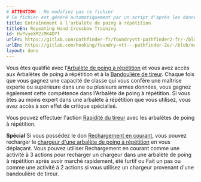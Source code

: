 ```yaml
---
# ATTENTION : Ne modifiez pas ce fichier
# Ce fichier est généré automatiquement par un script d'après les données du module Foundry VTT officiel et de sa traduction
title: Entraînement à l'arbalète de poing à répétition
titleEn: Repeating Hand Crossbow Training
id: HvPvyeXM2iMK4OYf
urlFr: https://gitlab.com/pathfinder-fr/foundryvtt-pathfinder2-fr/-/blob/master/data/feats/HvPvyeXM2iMK4OYf.htm
urlEn: https://gitlab.com/hooking/foundry-vtt---pathfinder-2e/-/blob/master/packs/data/feats.db/repeating-hand-crossbow-training.json
layout: dons
---
```

Vous êtes qualifié avec l'[Arbalète de poing à répétition](../équipements/arbalète-de-poing-à-répétition.html) et vous avez accès aux Arbalètes de poing à répétition et à la [Bandoulière de tireur](../équipements/bandoulière-du-tireur.html). Chaque fois que vous gagnez une capacité de classe qui vous confère une maîtrise experte ou supérieure dans une ou plusieurs armes données, vous gagnez également cette compétence dans l'Arbalète de poing à répétition. Si vous êtes au moins expert dans une arbalète à répétition que vous utilisez, vous avez accès à son effet de critique spécialisé.

Vous pouvez effectuer l'action [Rapidité du tireur](../actions/rapidité-du-tireur.html) avec les arbalètes de poing à répétition.

**Spécial** Si vous possédez le don [Rechargement en courant](rechargement-en-courant.html), vous pouvez recharger le [chargeur d'une arbalète de poing à répétition](../équipements/magazine-de-5-carreaux.html) en vous déplaçant. Vous pouvez utiliser Rechargement en courant comme une activité à 3 actions pour recharger un chargeur dans une arbalète de poing à répétition après avoir marché rapidement, été furtif ou Fait un pas ou comme une activité à 2 actions si vous utilisez un chargeur provenant d'une bandoulière de tireur.
